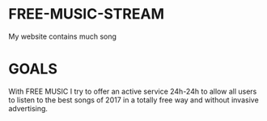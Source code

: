 # FREE-MUSIC-STREAM
My website contains much song


# GOALS

With FREE MUSIC I try to offer an active service 24h-24h 
to allow all users to listen to the best songs of 2017 
in a totally free way and without invasive advertising. 

